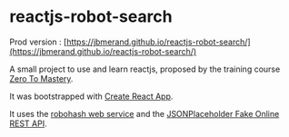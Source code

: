 # reactjs-robot-search

Prod version : [https://jbmerand.github.io/reactjs-robot-search/](https://jbmerand.github.io/reactjs-robot-search/)

A small project to use and learn reactjs, proposed by the training course [Zero To Mastery](https://github.com/zero-to-mastery).

It was bootstrapped with [Create React App](https://github.com/facebook/create-react-app).

It uses the [robohash web service](https://robohash.org/) and the [JSONPlaceholder Fake Online REST API](https://jsonplaceholder.typicode.com/).
